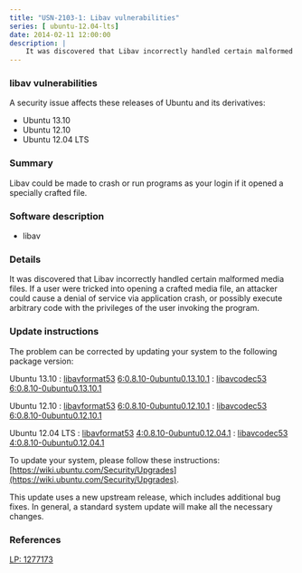 ```yaml
---
title: "USN-2103-1: Libav vulnerabilities"
series: [ ubuntu-12.04-lts]
date: 2014-02-11 12:00:00
description: |
    It was discovered that Libav incorrectly handled certain malformed media files. If a user were tricked into opening a crafted media file, an attacker could cause a denial of service via application crash, or possibly execute arbitrary code with the privileges of the user invoking the program. 
--- 
```

 
### libav vulnerabilities

A security issue affects these releases of Ubuntu and its derivatives:

* Ubuntu 13.10
* Ubuntu 12.10
* Ubuntu 12.04 LTS

### Summary

Libav could be made to crash or run programs as your login if it opened a specially crafted file.

### Software description

* libav 

### Details

It was discovered that Libav incorrectly handled certain malformed media files. If a user were tricked into opening a crafted media file, an attacker could cause a denial of service via application crash, or possibly execute arbitrary code with the privileges of the user invoking the program. 

### Update instructions

The problem can be corrected by updating your system to the following package version:

Ubuntu 13.10
 : [libavformat53](https://launchpad.net/ubuntu/+source/libav) <span> [6:0.8.10-0ubuntu0.13.10.1](https://launchpad.net/ubuntu/+source/libav/6:0.8.10-0ubuntu0.13.10.1) </span> 
 : [libavcodec53](https://launchpad.net/ubuntu/+source/libav) <span> [6:0.8.10-0ubuntu0.13.10.1](https://launchpad.net/ubuntu/+source/libav/6:0.8.10-0ubuntu0.13.10.1) </span> 

Ubuntu 12.10
 : [libavformat53](https://launchpad.net/ubuntu/+source/libav) <span> [6:0.8.10-0ubuntu0.12.10.1](https://launchpad.net/ubuntu/+source/libav/6:0.8.10-0ubuntu0.12.10.1) </span> 
 : [libavcodec53](https://launchpad.net/ubuntu/+source/libav) <span> [6:0.8.10-0ubuntu0.12.10.1](https://launchpad.net/ubuntu/+source/libav/6:0.8.10-0ubuntu0.12.10.1) </span> 

Ubuntu 12.04 LTS
 : [libavformat53](https://launchpad.net/ubuntu/+source/libav) <span> [4:0.8.10-0ubuntu0.12.04.1](https://launchpad.net/ubuntu/+source/libav/4:0.8.10-0ubuntu0.12.04.1) </span> 
 : [libavcodec53](https://launchpad.net/ubuntu/+source/libav) <span> [4:0.8.10-0ubuntu0.12.04.1](https://launchpad.net/ubuntu/+source/libav/4:0.8.10-0ubuntu0.12.04.1) </span> 

To update your system, please follow these instructions: [https://wiki.ubuntu.com/Security/Upgrades](https://wiki.ubuntu.com/Security/Upgrades).

This update uses a new upstream release, which includes additional bug fixes. In general, a standard system update will make all the necessary changes. 

### References

 [LP: 1277173](https://launchpad.net/bugs/1277173)
 
